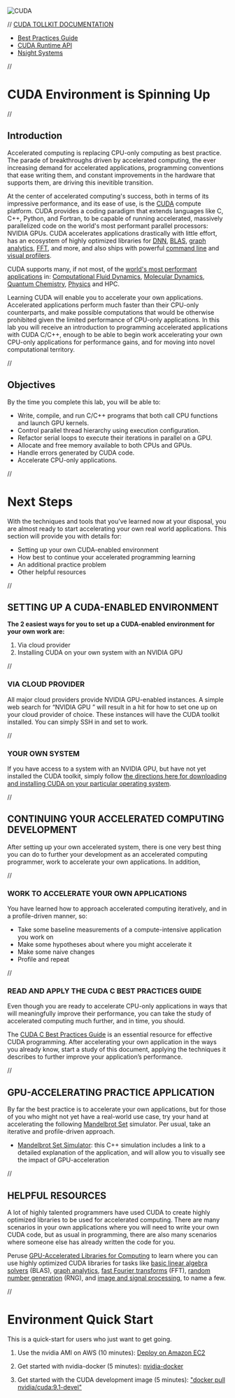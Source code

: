 ![CUDA]([./CUDA_Logo.jpg])

//
[CUDA TOLLKIT DOCUMENTATION](https://docs.nvidia.com/cuda/index.html) 
- [Best Practices Guide](https://docs.nvidia.com/cuda/cuda-c-best-practices-guide/index.html)
- [CUDA Runtime API](https://docs.nvidia.com/cuda/cuda-runtime-api/index.html)
- [Nsight Systems](https://docs.nvidia.com/nsight-systems/index.html)


//
# CUDA Environment is Spinning Up
//
## Introduction 
Accelerated computing is replacing CPU-only computing as best practice. The parade of breakthroughs driven by accelerated computing, the ever increasing demand for accelerated applications, programming conventions that ease writing them, and constant improvements in the hardware that supports them, are driving this inevitible transition.

At the center of accelerated computing's success, both in terms of its impressive performance, and its ease of use, is the [CUDA](https://developer.nvidia.com/about-cuda) compute platform. CUDA provides a coding paradigm that extends languages like C, C++, Python, and Fortran, to be capable of running accelerated, massively parallelized code on the world's most performant parallel processors: NVIDIA GPUs. CUDA accelerates applications drastically with little effort, has an ecosystem of highly optimized libraries for [DNN](https://developer.nvidia.com/cudnn), [BLAS](https://developer.nvidia.com/cublas), [graph analytics](https://developer.nvidia.com/nvgraph), [FFT](https://developer.nvidia.com/cufft), and more, and also ships with powerful [command line](http://docs.nvidia.com/cuda/profiler-users-guide/index.html#nvprof-overview) and [visual profilers](http://docs.nvidia.com/cuda/profiler-users-guide/index.html#visual).

CUDA supports many, if not most, of the [world's most performant applications](https://www.nvidia.com/en-us/gpu-accelerated-applications/) in: [Computational Fluid Dynamics](https://www.nvidia.com/en-us/gpu-accelerated-applications/), [Molecular Dynamics](https://www.nvidia.com/en-us/gpu-accelerated-applications/), [Quantum Chemistry](https://www.nvidia.com/en-us/gpu-accelerated-applications/), [Physics](https://www.nvidia.com/en-us/gpu-accelerated-applications/) and HPC.

Learning CUDA will enable you to accelerate your own applications. Accelerated applications perform much faster than their CPU-only counterparts, and make possible computations that would be otherwise prohibited given the limited performance of CPU-only applications. In this lab you will receive an introduction to programming accelerated applications with CUDA C/C++, enough to be able to begin work accelerating your own CPU-only applications for performance gains, and for moving into novel computational territory.

//
## Objectives
By the time you complete this lab, you will be able to:

- Write, compile, and run C/C++ programs that both call CPU functions and launch GPU kernels.
- Control parallel thread hierarchy using execution configuration.
- Refactor serial loops to execute their iterations in parallel on a GPU.
- Allocate and free memory available to both CPUs and GPUs.
- Handle errors generated by CUDA code.
- Accelerate CPU-only applications.



//
# Next Steps
With the techniques and tools that you’ve learned now at your disposal, you are almost ready to start accelerating your own real world applications. This section will provide you with details for:
- Setting up your own CUDA-enabled environment
- How best to continue your accelerated programming learning
- An additional practice problem
- Other helpful resources

//
## SETTING UP A CUDA-ENABLED ENVIRONMENT
**The 2 easiest ways for you to set up a CUDA-enabled environment for your own work are:**
1. Via cloud provider
2. Installing CUDA on your own system with an NVIDIA GPU

//
### VIA CLOUD PROVIDER
All major cloud providers provide NVIDIA GPU-enabled instances. A simple web search for “NVIDIA GPU <your cloud provider of choice>” will result in a hit for how to set one up on your cloud provider of choice. These instances will have the CUDA toolkit installed. You can simply SSH in and set to work.

//
### YOUR OWN SYSTEM
If you have access to a system with an NVIDIA GPU, but have not yet installed the CUDA toolkit, simply follow [the directions here for downloading and installing CUDA on your particular operating system](https://developer.nvidia.com/cuda-downloads).

//
## CONTINUING YOUR ACCELERATED COMPUTING DEVELOPMENT
After setting up your own accelerated system, there is one very best thing you can do to further your development as an accelerated computing programmer, work to accelerate your own applications. In addition, 

//
### WORK TO ACCELERATE YOUR OWN APPLICATIONS
You have learned how to approach accelerated computing iteratively, and in a profile-driven manner, so:
- Take some baseline measurements of a compute-intensive application you work on
- Make some hypotheses about where you might accelerate it
- Make some naive changes
- Profile and repeat

//
### READ AND APPLY THE CUDA C BEST PRACTICES GUIDE
Even though you are ready to accelerate CPU-only applications in ways that will meaningfully improve their performance, you can take the study of accelerated computing much further, and in time, you should.

The [CUDA C Best Practices Guide](http://docs.nvidia.com/cuda/cuda-c-best-practices-guide/index.html) is an essential resource for effective CUDA programming. After accelerating your own application in the ways you already know, start a study of this document, applying the techniques it describes to further improve your application’s performance. 

//
## GPU-ACCELERATING PRACTICE APPLICATION
By far the best practice is to accelerate your own applications, but for those of you who might not yet have a real-world use case, try your hand at accelerating the following [Mandelbrot Set](https://en.wikipedia.org/wiki/Mandelbrot_set) simulator. Per usual, take an iterative and profile-driven approach.

- [Mandelbrot Set Simulator](https://github.com/sol-prog/Mandelbrot_set): this C++ simulation includes a link to a detailed explanation of the application, and will allow you to visually see the impact of GPU-acceleration

//
## HELPFUL RESOURCES
A lot of highly talented programmers have used CUDA to create highly optimized libraries to be used for accelerated computing. There are many scenarios in your own applications where you will need to write your own CUDA code, but as usual in programming, there are also many scenarios where someone else has already written the code for you.

Peruse [GPU-Accelerated Libraries for Computing](https://developer.nvidia.com/gpu-accelerated-libraries) to learn where you can use highly optimized CUDA libraries for tasks like [basic linear algebra solvers](https://developer.nvidia.com/cublas) (BLAS), [graph analytics](https://developer.nvidia.com/nvgraph), [fast Fourier transforms](https://developer.nvidia.com/cufft) (FFT), [random number generation](https://developer.nvidia.com/curand) (RNG), and [image and signal processing](https://developer.nvidia.com/npp), to name a few.


//
# Environment Quick Start
This is a quick-start for users who just want to get going.

1. Use the nvidia AMI on AWS (10 minutes): [Deploy on Amazon EC2](https://github.com/NVIDIA/nvidia-docker/wiki/Deploy-on-Amazon-EC2)

2. Get started with nvidia-docker (5 minutes): [nvidia-docker](https://github.com/NVIDIA/nvidia-docker)

3. Get started with the CUDA development image (5 minutes): ["docker pull nvidia/cuda:9.1-devel"](https://hub.docker.com/r/nvidia/cuda/)

